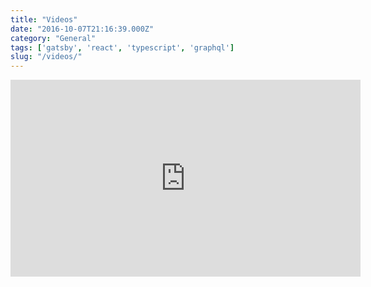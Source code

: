 ```yaml
---
title: "Videos"
date: "2016-10-07T21:16:39.000Z"
category: "General"
tags: ['gatsby', 'react', 'typescript', 'graphql']
slug: "/videos/"
---
```

<iframe width="560" height="315" src="https://www.youtube.com/embed/b-EgT4dgI8c" frameborder="0" allowfullscreen></iframe>
    